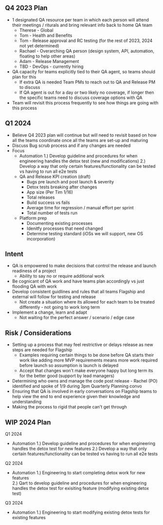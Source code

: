 ## Q4 2023  Plan  
 - 1 designated QA resource per team in which each person will attend their meetings / riturals and bring relevant info back to home QA team
   - Therese - Global
   - Tom - Health and Benefits
   - Tom - Release approval and RC testing (for the rest of 2023, 2024 not yet determined)
   - Rachael - Overarching QA person  (design system, API, automation, floating to help other areas)
   - Adam - Release Management
   - TBD - DevOps - currently hiring
 - QA capacity for teams explicitly tied to their QA agent, so teams should plan for this
    - If extra QA is needed Team PMs to reach out to QA and Release PM to discuss
    - If QA agent is out for a day or two likely no coverage, if longer then the specific teams need to discuss coverage options with QA  
 - Team will revisit this process frequently to see how things are going with this process 

## Q1 2024
- Believe Q4 2023 plan will continue but will need to revisit based on how all the teams coordinate once all the teams are set-up and maturing
- Discuss Bug scrub process and if any changes are needed
- Focus 
  - Automation
     1.) Develop guideline and procedures for when engineering handles the detox test (new and modifications)
     2.) Develop a way that only certain features/functionality can be tested vs having to run all e2e tests
  - QA and Release KPI creation (draft)
     - Bugs pre launch and post launch & severity 
     - Detox tests breaking after changes
     - App size (Per Tim 1/16)
     - Total releases
     - Build success vs fails
     - Average time for regression / manual effort per sprint
     - Total number of tests run 
  - Platform prep
     - Documenting existing processes
     - Idenitfy processes that need changed
     - Determine testing standard (iOSs we will support, new OS incorporation)  


## Intent 
- QA is empowered to make decisions that control the release and launch readiness of a project
   - Ability to say no or require additional work
- Be cognicant of QA work and have teams plan accordingly vs just flooding QA with work
- Develop consistent guidlines and rules that all teams Flagship and external will follow for testing and release
   - Not create a situation where its allowed for each team to be treated differently  - not going to work long term
- Implement a change, learn and adapt
   - Not waiting for the perfect answer / scenario / edge case  


## Risk / Considerations
- Setting up a process that may feel restrictive or delays release as new steps are needed for Flagship
   - Examples requiring certain things to be done before QA starts their work like adding more MVP requirements means more work required before launch so assumption is launch is delayed
   - Accept that changes won't make everyone happy but long term its for the better good (support by lead managers) 
- Determining who owns and manage the code post release - Rachel (PO) identified and spoke of 1/9 during 3pm Quarterly Planning convo
- Ensuring that QA is involved in early conversations on Flagship teams to help view the end to end experience given their knowledge and understanding
- Making the process to rigid that people can't get through 


## WIP 2024 Plan
Q1 2024
 - Automation
     1.) Develop guideline and procedures for when engineering handles the detox test for new features 
     2.) Develop a way that only certain features/functionality can be tested vs having to run all e2e tests
   
Q2 2024
 - Automation
     1.) Engineering to start completing detox work for new features  
     2.) Qart to develop guideline and procedures for when engineering handles the detox test for exisiting feature (modifying existing detox test)
   
Q3 2024 
 - Automation
     1.) Engineering to start modifying existing detox tests for existing features 
